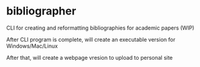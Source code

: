 # bibliographer
CLI for creating and reformatting bibliographies for academic papers (WIP)

After CLI program is complete, will create an executable version for Windows/Mac/Linux

After that, will create a webpage vresion to upload to personal site
